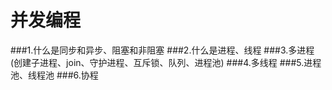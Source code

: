 # 并发编程


###1.什么是同步和异步、阻塞和非阻塞
###2.什么是进程、线程
###3.多进程(创建子进程、join、守护进程、互斥锁、队列、进程池)
###4.多线程
###5.进程池、线程池
###6.协程